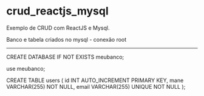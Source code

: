 # crud_reactjs_mysql
Exemplo de CRUD com ReactJS e Mysql. 

Banco e tabela criados no mysql - conexão root
**********************************************

CREATE DATABASE IF NOT EXISTS meubanco;

use meubanco;

CREATE TABLE users (
    id INT AUTO_INCREMENT PRIMARY KEY,
    mane VARCHAR(255) NOT NULL,
    email VARCHAR(255) UNIQUE NOT NULL
);
